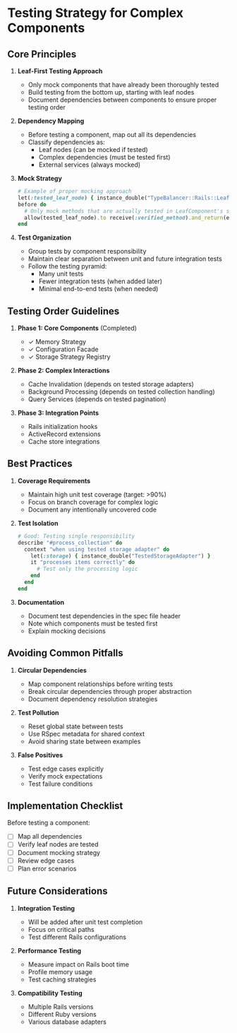 # Testing Strategy for Complex Components

## Core Principles

1. **Leaf-First Testing Approach**
   - Only mock components that have already been thoroughly tested
   - Build testing from the bottom up, starting with leaf nodes
   - Document dependencies between components to ensure proper testing order

2. **Dependency Mapping**
   - Before testing a component, map out all its dependencies
   - Classify dependencies as:
     - Leaf nodes (can be mocked if tested)
     - Complex dependencies (must be tested first)
     - External services (always mocked)

3. **Mock Strategy**
   ```ruby
   # Example of proper mocking approach
   let(:tested_leaf_node) { instance_double("TypeBalancer::Rails::LeafComponent") }
   before do
     # Only mock methods that are actually tested in LeafComponent's specs
     allow(tested_leaf_node).to receive(:verified_method).and_return(expected_value)
   end
   ```

4. **Test Organization**
   - Group tests by component responsibility
   - Maintain clear separation between unit and future integration tests
   - Follow the testing pyramid:
     - Many unit tests
     - Fewer integration tests (when added later)
     - Minimal end-to-end tests (when needed)

## Testing Order Guidelines

1. **Phase 1: Core Components** (Completed)
   - ✓ Memory Strategy
   - ✓ Configuration Facade
   - ✓ Storage Strategy Registry

2. **Phase 2: Complex Interactions**
   - Cache Invalidation (depends on tested storage adapters)
   - Background Processing (depends on tested collection handling)
   - Query Services (depends on tested pagination)

3. **Phase 3: Integration Points**
   - Rails initialization hooks
   - ActiveRecord extensions
   - Cache store integrations

## Best Practices

1. **Coverage Requirements**
   - Maintain high unit test coverage (target: >90%)
   - Focus on branch coverage for complex logic
   - Document any intentionally uncovered code

2. **Test Isolation**
   ```ruby
   # Good: Testing single responsibility
   describe "#process_collection" do
     context "when using tested storage adapter" do
       let(:storage) { instance_double("TestedStorageAdapter") }
       it "processes items correctly" do
         # Test only the processing logic
       end
     end
   end
   ```

3. **Documentation**
   - Document test dependencies in the spec file header
   - Note which components must be tested first
   - Explain mocking decisions

## Avoiding Common Pitfalls

1. **Circular Dependencies**
   - Map component relationships before writing tests
   - Break circular dependencies through proper abstraction
   - Document dependency resolution strategies

2. **Test Pollution**
   - Reset global state between tests
   - Use RSpec metadata for shared context
   - Avoid sharing state between examples

3. **False Positives**
   - Test edge cases explicitly
   - Verify mock expectations
   - Test failure conditions

## Implementation Checklist

Before testing a component:
- [ ] Map all dependencies
- [ ] Verify leaf nodes are tested
- [ ] Document mocking strategy
- [ ] Review edge cases
- [ ] Plan error scenarios

## Future Considerations

1. **Integration Testing**
   - Will be added after unit test completion
   - Focus on critical paths
   - Test different Rails configurations

2. **Performance Testing**
   - Measure impact on Rails boot time
   - Profile memory usage
   - Test caching strategies

3. **Compatibility Testing**
   - Multiple Rails versions
   - Different Ruby versions
   - Various database adapters 
